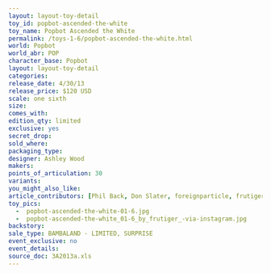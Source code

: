 ```yaml
---
layout: layout-toy-detail 
toy_id: popbot-ascended-the-white
toy_name: Popbot Ascended the White
permalink: /toys-1-6/popbot-ascended-the-white.html
world: Popbot
world_abr: POP
character_base: Popbot
layout: layout-toy-detail
categories: 
release_date: 4/30/13
release_price: $120 USD
scale: one sixth
size: 
comes_with: 
edition_qty: limited
exclusive: yes
secret_drop: 
sold_where: 
packaging_type: 
designer: Ashley Wood
makers: 
points_of_articulation: 30
variants: 
you_might_also_like: 
article_contributors: [Phil Back, Don Slater, foreignparticle, frutiger_]
toy_pics: 
  -  popbot-ascended-the-white-01-6.jpg
  -  popbot-ascended-the-white_01-6_by_frutiger_-via-instagram.jpg
backstory: 
sale_type: BAMBALAND - LIMITED, SURPRISE
event_exclusive: no
event_details: 
source_doc: 3A2013a.xls
---
```

 
